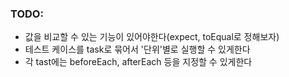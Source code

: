 ### TODO:

- 값을 비교할 수 있는 기능이 있어야한다(expect, toEqual로 정해보자)
- 테스트 케이스를 task로 묶어서 '단위'별로 실행할 수 있게한다
- 각 tast에는 beforeEach, afterEach 등을 지정할 수 있게한다
